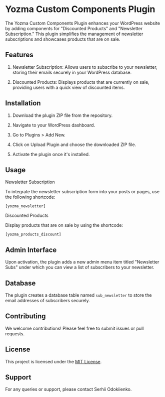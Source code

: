 # Yozma Custom Components Plugin

The Yozma Custom Components Plugin enhances your WordPress website by adding components for "Discounted Products" and "Newsletter Subscription." This plugin simplifies the management of newsletter subscriptions and showcases products that are on sale.

## Features

1. Newsletter Subscription: Allows users to subscribe to your newsletter, storing their emails securely in your WordPress database.

2. Discounted Products: Displays products that are currently on sale, providing users with a quick view of discounted items.

## Installation

1. Download the plugin ZIP file from the repository.

2. Navigate to your WordPress dashboard.

3. Go to Plugins > Add New.

4. Click on Upload Plugin and choose the downloaded ZIP file.

5. Activate the plugin once it's installed.

## Usage

Newsletter Subscription

To integrate the newsletter subscription form into your posts or pages, use the following shortcode:

`[yozma_newsletter]`

Discounted Products

Display products that are on sale by using the shortcode:

`[yozma_products_discount]`

## Admin Interface

Upon activation, the plugin adds a new admin menu item titled "Newsletter Subs" under which you can view a list of subscribers to your newsletter.

## Database

The plugin creates a database table named `sub_newsletter` to store the email addresses of subscribers securely.

## Contributing

We welcome contributions! Please feel free to submit issues or pull requests.

## License

This project is licensed under the [MIT License](LICENSE).

## Support
For any queries or support, please contact Serhii Odokiienko.